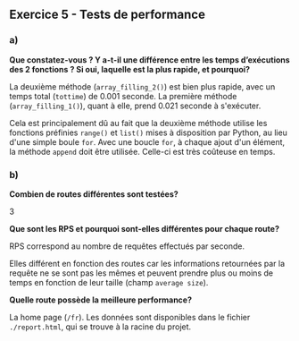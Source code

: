 ## Exercice 5 - Tests de performance

### a)

**Que constatez-vous ? Y a-t-il une différence entre les temps d’exécutions des 2 fonctions ? Si oui, laquelle est la plus rapide, et pourquoi?**

La deuxième méthode (`array_filling_2()`) est bien plus rapide, avec un temps total (`tottime`) de 0.001 seconde.
La première méthode (`array_filling_1()`), quant à elle, prend 0.021 seconde à s'exécuter.

Cela est principalement dû au fait que la deuxième méthode utilise les fonctions préfinies `range()` et `list()` mises à disposition par Python, au lieu d'une simple boule `for`. Avec une boucle `for`, à chaque ajout d'un élément, la méthode `append` doit être utilisée. Celle-ci est très coûteuse en temps.

### b)

**Combien de routes différentes sont testées?**

3

**Que sont les RPS et pourquoi sont-elles différentes pour chaque route?**

RPS correspond au nombre de requêtes effectués par seconde.

Elles différent en fonction des routes car les informations retournées par la requête ne se sont pas les mêmes et peuvent prendre plus ou moins de temps en fonction de leur taille (champ `average size`).

**Quelle route possède la meilleure performance?**

La home page (`/fr`). Les données sont disponibles dans le fichier `./report.html`, qui se trouve à la racine du projet.
